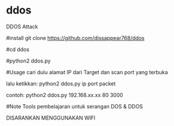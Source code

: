# ddos
DDOS Attack

#install
git clone https://github.com/dissappear768/ddos

#cd ddos

#python2 ddos.py

#Usage
cari dulu alamat IP dari Target dan scan port yang terbuka

lalu ketikkan:
python2 ddos.py ip port packet

contoh:
python2 ddos.py 192.168.xx.xx 80 3000

#Note
Tools pembelajaran untuk serangan DOS & DDOS


DISARANKAN MENGGUNAKAN WIFI
